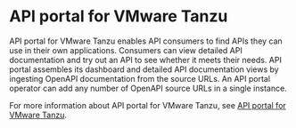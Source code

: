 # API portal for VMware Tanzu

API portal for VMware Tanzu enables API consumers to find APIs they can use in their own applications. Consumers can view detailed API documentation and try out an API to see whether it meets their needs. API portal assembles its dashboard and detailed API documentation views by ingesting OpenAPI documentation from the source URLs. An API portal operator can add any number of OpenAPI source URLs in a single instance.

For more information about API portal for VMware Tanzu, see [API portal for VMware Tanzu](https://docs.vmware.com/en/API-portal-for-VMware-Tanzu/index.html).
